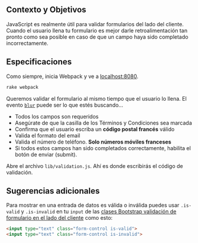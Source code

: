 ## Contexto y Objetivos

JavaScript es realmente útil para validar formularios del lado del cliente.
Cuando el usuario llena tu formulario es mejor darle retroalimentación tan pronto como sea posible en caso de que un campo haya sido completado incorrectamente.

## Especificaciones

Como siempre, inicia Webpack y ve a [localhost:8080](http://localhost:8080).

```bash
rake webpack
```

Queremos validar el formulario al mismo tiempo que el usuario lo llena. El evento [`blur`](https://developer.mozilla.org/en-US/docs/Web/Events/blur) puede ser lo que estés buscando…

- Todos los campos son requeridos
- Asegúrate de que la casilla de los Términos y Condiciones sea marcada
- Confirma que el usuario escriba un **código postal francés** válido
- Valida el formato del email
- Valida el número de teléfono. **Solo números móviles franceses**
- Si todos estos campos han sido completados correctamente, habilita el botón de enviar (submit).

Abre el archivo `lib/validation.js`. Ahí es donde escribirás el código de validación.

## Sugerencias adicionales

Para mostrar en una entrada de datos es válida o inválida puedes usar `.is-valid` y `.is-invalid` en tu `input` de las [clases Bootstrap validación de formulario en el lado del cliente](https://getbootstrap.com/docs/5.1/forms/validation/#server-side) como esto:

```html
<input type="text" class="form-control is-valid">
<input type="text" class="form-control is-invalid">
```
